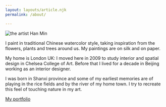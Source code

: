 ```yaml
---
layout: layouts/article.njk
permalink: /about/

---
```


<img class="image-portrait" src="https://res.cloudinary.com/ds2o5ecdw/image/upload/v1651781997/han_min/hanmin_square.jpg" alt="the artist Han Min">

I paint in traditional Chinese watercolor style, taking inspiration from the flowers, plants and trees around us. My paintings are on silk and on paper.

My home is London UK: I moved here in 2009 to study interior and spatial design in Chelsea College of Art. Before that I lived for a decade in Beijing working as an interior designer.

I was born in Shanxi province and some of my earliest memories are of playing in the rice fields and by the river of my home town. I try to recreate this feel of touching nature in my art.

<a class="btn btn-dark margin-center" href="/portfolio/">My portfolio</a>
